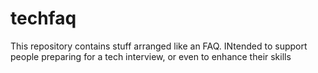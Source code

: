 # techfaq
This repository contains stuff arranged like an FAQ. 
INtended to support people preparing for a tech interview,
or even to enhance their skills
